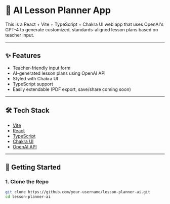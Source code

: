 # 🧠 AI Lesson Planner App

This is a React + Vite + TypeScript + Chakra UI web app that uses OpenAI's GPT-4 to generate customized, standards-aligned lesson plans based on teacher input.

---

## ✨ Features

- Teacher-friendly input form
- AI-generated lesson plans using OpenAI API
- Styled with Chakra UI
- TypeScript support
- Easily extendable (PDF export, save/share coming soon)

---

## 🛠 Tech Stack

- [Vite](https://vitejs.dev/)
- [React](https://reactjs.org/)
- [TypeScript](https://www.typescriptlang.org/)
- [Chakra UI](https://chakra-ui.com/)
- [OpenAI API](https://platform.openai.com/docs)

---

## 🚀 Getting Started

### 1. Clone the Repo

```bash
git clone https://github.com/your-username/lesson-planner-ai.git
cd lesson-planner-ai

